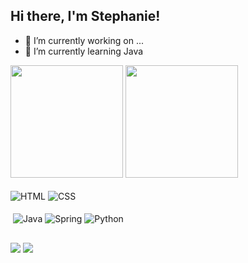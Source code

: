 ## Hi there, I'm Stephanie!

- 🔭 I’m currently working on ...
- 🌱 I’m currently learning Java

 <div>
  
  <img height="180em" src="https://github-readme-stats.vercel.app/api?username=steph-cs&show_icons=true&theme=monokai&include_all_commits=true&count_private=true"/>
  <img height="180em" src="https://github-readme-stats.vercel.app/api/top-langs/?username=steph-cs&layout=compact&langs_count=7&theme=monokai"/>
</div>
<div style="display: inline_block"><br>
  
  <img align="center" alt="HTML"  src="https://img.shields.io/badge/HTML5-E34F26?style=for-the-badge&logo=html5&logoColor=white">
  <img align="center" alt="CSS"  src="https://img.shields.io/badge/CSS3-1572B6?style=for-the-badge&logo=css3&logoColor=white>                                                                                  <img align="center" alt="Js" " src="https://img.shields.io/badge/JavaScript-F7DF1E?style=for-the-badge&logo=javascript&logoColor=black"> 
  <img align="center" alt=""  src="https://img.shields.io/badge/Bootstrap-563D7C?style=for-the-badge&logo=bootstrap&logoColor=white">
 
</div>
<div style="display: inline_block"><br>
   <img align="center" alt=""  src="https://img.shields.io/badge/PHP-777BB4?style=for-the-badge&logo=php&logoColor=white">
  <img align="center" alt="Java"  src="https://img.shields.io/badge/Java-ED8B00?style=for-the-badge&logo=java&logoColor=white">
  <img align="center" alt="Spring"  src="https://img.shields.io/badge/Spring-6DB33F?style=for-the-badge&logo=spring&logoColor=white">
  <img align="center" alt="Python"  src="https://img.shields.io/badge/Python-14354C?style=for-the-badge&logo=python&logoColor=white">
</div> 
  
  ##
 
<div> 
  <a href = "mailto:stecampelo@gmail.com"><img src="https://img.shields.io/badge/-Gmail-%23333?style=for-the-badge&logo=gmail&logoColor=white" target="_blank"></a>
  <a href="https://www.linkedin.com/in/stephanie-campelo" target="_blank"><img src="https://img.shields.io/badge/-LinkedIn-%230077B5?style=for-the-badge&logo=linkedin&logoColor=white" target="_blank"></a> 
</div>
